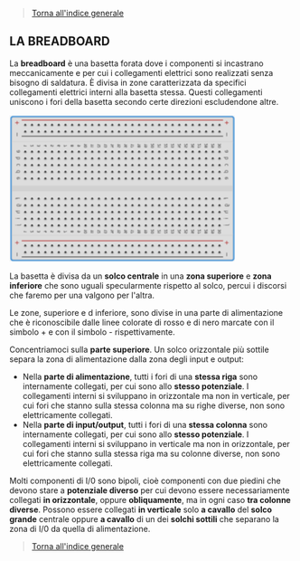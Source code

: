 >[Torna all'indice generale](index.md)

## **LA BREADBOARD**

La **breadboard** è una basetta forata dove i componenti si incastrano meccanicamente e per cui i collegamenti elettrici sono realizzati senza bisogno di saldatura. È divisa in zone caratterizzata da specifici collegamenti elettrici interni alla basetta stessa. Questi collegamenti uniscono i fori della basetta secondo certe direzioni escludendone altre.

<img src="Immagine1.png" alt="alt text" width="400">
 
La basetta è divisa da un **solco centrale** in una **zona superiore** e **zona inferiore** che sono uguali specularmente rispetto al solco, percui i discorsi che faremo per una valgono per l'altra.

Le zone, superiore e d inferiore, sono divise in una parte di alimentazione che è riconoscibile dalle linee colorate di rosso e di nero marcate con il simbolo + e con il simbolo - rispettivamente.


Concentriamoci sulla **parte superiore**.  Un solco orizzontale più sottile separa la zona di alimentazione dalla zona degli input e output:
- Nella **parte di alimentazione**, tutti i fori di una **stessa riga** sono internamente collegati, per cui sono allo **stesso potenziale**. I collegamenti interni si sviluppano in orizzontale ma non in verticale, per cui fori che stanno sulla stessa colonna ma su righe diverse, non sono elettricamente collegati.
- Nella **parte di input/output**, tutti i fori di una **stessa colonna** sono internamente collegati, per cui sono allo **stesso potenziale**. I collegamenti interni si sviluppano in verticale ma non in orizzontale, per cui fori che stanno sulla stessa riga ma su colonne diverse, non sono elettricamente collegati.

Molti componenti di I/0 sono bipoli, cioè componenti con due piedini che devono stare a **potenziale diverso** per cui devono essere necessariamente collegati **in orizzontale**, oppure **obliquamente**, ma in ogni caso **tra colonne diverse**. Possono essere collegati **in verticale** solo **a cavallo** del **solco grande** centrale oppure **a cavallo** di un dei **solchi sottili** che separano la zona di I/0 da quella di alimentazione.
 

>[Torna all'indice generale](index.md)
